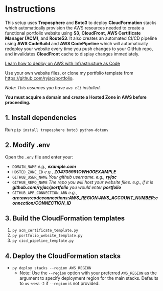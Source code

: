 # Instructions

This setup uses **Troposphere** and **Boto3** to deploy **CloudFormation** stacks which automatically provision the AWS resources needed to create a functional portfolio website using **S3**, **CloudFront**, **AWS Certificate Manager (ACM)**, and **Route53**. It also creates an automated CI/CD pipeline using **AWS CodeBuild** and **AWS CodePipeline** which will automatically redeploy your website every time you push changes to your GitHub repo, and invalidates **CloudFront** cache to display changes immediately.

[Learn how to deploy on AWS with Infrastructure as Code](https://community.aws/content/2ogmleiR2h6F1j9bJ3Ibc8dTJ4J/host-your-portfolio-on-aws-with-infrastructure-as-code-iac)

Use your own website files, or clone my portfolio template from https://github.com/ryjac/portfolio.

_Note: This assumes you have `aws cli` installed._

**You must acquire a domain and create a Hosted Zone in AWS before proceeding.**

## 1. Install dependencies

Run `pip install troposphere boto3 python-dotenv`

## 2. Modify .env

Open the `.env` file and enter your:

- `DOMAIN_NAME` _e.g., **example.com**_
- `HOSTED_ZONE_ID` _e.g., **Z04705991OWH0GEXAMPLE**_
- `GITHUB_USER_NAME` _Your github username. e.g., **ryjac**_
- `GITHUB_REPO_NAME` _The repo you will host your website files. e.g., if it is **github.com/ryjac/portfolio** you would enter **portfolio**_
- `GITHUB_APP_CONNECTION_ARN` _e.g., **arn:aws:codeconnections:AWS_REGION:AWS_ACCOUNT_NUMBER:connection/CONNECTION_ID**_

## 3. Build the CloudFormation templates

1. `py acm_certificate_template.py`
2. `py portfolio_website_template.py`
3. `py cicd_pipeline_template.py`

## 4. Deploy the CloudFormation stacks

- `py deploy_stacks --region AWS_REGION`
  - Note: Use the `--region` option with your preferred `AWS_REGION` as the argument to specify deployment region for the main stacks. Defaults to `us-west-2` if `--region` is not provided.

